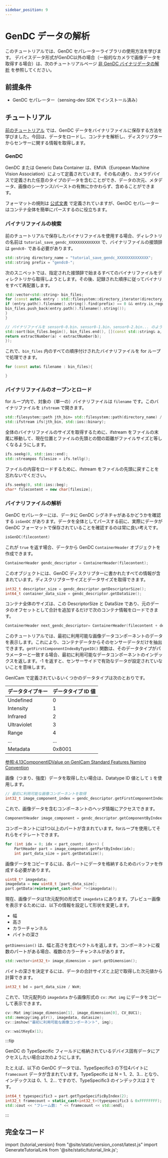 ```yaml
---
sidebar_position: 9
---
```


# GenDC データの解析

このチュートリアルでは、GenDC セパレーターライブラリの使用方法を学びます。
デバイスデータ形式がGenDC以外の場合（一般的なカメラで画像データを取得する場合）は、次のチュートリアルページ [非 GenDC バイナリデータの解析](./parse-image-bin.md) を参照してください。

## 前提条件

* GenDC セパレーター（sensing-dev SDK でインストール済み）

## チュートリアル

[前のチュートリアル](save-gendc) では、GenDC データをバイナリファイルに保存する方法を学びました。今回は、データをロードし、コンテナを解析し、ディスクリプターからセンサーに関する情報を取得します。

### GenDC

GenDC または Generic Data Container は、EMVA（European Machine Vision Association）によって定義されています。その名の通り、カメラデバイスで定義された任意のタイプのデータを含むことができ、データの次元、メタデータ、画像のシーケンス/バーストの有無にかかわらず、含めることができます。

フォーマットの規則は [公式文書](https://www.emva.org/wp-content/uploads/GenICam_GenDC_v1_1.pdf) で定義されていますが、GenDC セパレーターはコンテナ全体を簡単にパースするのに役立ちます。

### バイナリファイルの検索

前のチュートリアルで保存したバイナリファイルを使用する場合、ディレクトリの名前は `tutorial_save_gendc_XXXXXXXXXXXXXX` で、バイナリファイルの接頭辞は `gendc0-` である必要があります。

```c++
std::string directory_name = "tutorial_save_gendc_XXXXXXXXXXXXXX";
std::string prefix = "gendc0-";
```

次のスニペットでは、指定された接頭辞で始まるすべてのバイナリファイルをディレクトリから取得しようとします。その後、記録された順序に従ってバイナリをすべて再配置します。

```c++
std::vector<std::string> bin_files;
for (const auto& entry : std::filesystem::directory_iterator(directory_name)) {
if (entry.path().filename().string().find(prefix) == 0 && entry.is_regular_file() && entry.path().extension() == ".bin") {
bin_files.push_back(entry.path().filename().string());
}
}

// バイナリファイルを sensor0-0.bin、sensor0-1.bin、sensor0-2.bin... のように再配置します
std::sort(bin_files.begin(), bin_files.end(), [](const std::string& a, const std::string& b) {
return extractNumber(a) < extractNumber(b);
});
```

これで、`bin_files` 内のすべての順序付けされたバイナリファイルを for ループで処理できます。

```c++
for (const auto& filename : bin_files){

}
```

### バイナリファイルのオープンとロード

for ループ内で、対象の（単一の）バイナリファイルは `filename` です。このバイナリファイルを `ifstream` で開きます。

```c++
std::filesystem::path jth_bin= std::filesystem::path(directory_name) / std::filesystem::path(filename);
std::ifstream ifs(jth_bin, std::ios::binary);
```

全体のバイナリファイルのサイズを取得するために、ifstream をファイルの末尾に移動して、現在位置とファイルの先頭との間の距離がファイルサイズと等しくなるようにします。

```c++
ifs.seekg(0, std::ios::end);
std::streampos filesize = ifs.tellg();
```

ファイルの内容をロードするために、ifstream をファイルの先頭に戻すことを忘れないでください。

```c++
ifs.seekg(0, std::ios::beg);
char* filecontent = new char[filesize];
```

### バイナリファイルの解析

GenDC セパレーターには、データに GenDC シグネチャがあるかどうかを確認する `isGenDC` があります。データを全体としてパースする前に、実際にデータが GenDC フォーマットで保存されていることを確認するのは常に良い考えです。

```c++
isGenDC(filecontent)
```

これが `true` を返す場合、データから GenDC `ContainerHeader` オブジェクトを作成できます。

```c++
ContainerHeader gendc_descriptor = ContainerHeader(filecontent);
```

このオブジェクトには、GenDC ディスクリプターに書かれたすべての情報が含まれています。ディスクリプターサイズとデータサイズを取得できます。

```c++
int32_t descriptor_size = gendc_descriptor.getDescriptorSize();
int64_t container_data_size = gendc_descriptor.getDataSize();
```

コンテナ全体のサイズは、この DescriptorSize と DataSize であり、元のデータのオフセットとして合計を追加するだけで次のコンテナ情報をロードできます。

```c++
ContainerHeader next_gendc_descriptor= ContainerHeader(filecontent + descriptor_size + data_size);
```

このチュートリアルでは、最初に利用可能な画像データコンポーネントのデータを表示します。これにより、コンテナデータからそのセンサーデータだけを抽出できます。`getFirstComponentIndexByTypeID()` 関数は、そのデータタイプがパラメーターと一致する場合、最初に利用可能なデータコンポーネントのインデックスを返します。-1 を返すと、センサーサイドで有効なデータが設定されていないことを意味します。

GenICam で定義されているいくつかのデータタイプは次のとおりです。

| データタイプキー | データタイプ ID 値 |
|--------------|-------------------|
| Undefined    | 0                 |
| Intensity    | 1                 |
| Infrared     | 2                 |
| Ultraviolet  | 3                 |
| Range        | 4                 |
| ...          | ...               |
| Metadata     | 0x8001            |

[参照:4.13ComponentIDValue on GenICam Standard Features Naming Convention](https://www.emva.org/wp-content/uploads/GenICam_SFNC_v2_7.pdf)

画像（つまり、強度）データを取得したい場合は、Datatype ID 値として `1` を使用します。

```c++
// 最初に利用可能な画像コンポーネントを取得
int32_t image_component_index = gendc_descriptor.getFirstComponentIndexByTypeID(1);
```

これで、画像データを含むコンポーネントのヘッダ情報にアクセスできます。
```c++
ComponentHeader image_component = gendc_descriptor.getComponentByIndex(image_component_index);
```

コンポーネントには1つ以上のパートが含まれています。forループを使用してそれらをイテレートできます。
```c++
for (int idx = 0; idx < part_count; idx++) {
    PartHeader part = image_component.getPartByIndex(idx);
    int part_data_size = part.getDataSize();
```

画像データをコピーするには、各パートにデータを格納するためのバッファを作成する必要があります。
```c++
uint8_t* imagedata;
imagedata = new uint8_t [part_data_size];
part.getData(reinterpret_cast<char *>(imagedata));
```

現在、画像データは1次元配列の形式で `imagedata` にあります。プレビュー画像を表示するためには、以下の情報を設定して形状を変更します。
* 幅
* 高さ
* カラーチャンネル
* バイトの深さ

`getDimension()` は、幅と高さを含むベクトルを返します。コンポーネントに複数のパートがある場合、複数のカラーチャンネルがあります。
```c++
std::vector<int32_t> image_dimension = part.getDimension();
```

バイトの深さを決定するには、データの合計サイズと上記で取得した次元値から計算できます。
```c++
int32_t bd = part_data_size / WxH;
```

これで、1次元配列の `imagedata` から画像形式の `cv::Mat img` にデータをコピーして表示できます。
```c++
cv::Mat img(image_dimension[1], image_dimension[0], CV_8UC1);
std::memcpy(img.ptr(), imagedata, datasize);
cv::imshow("最初に利用可能な画像コンポーネント", img);

cv::waitKeyEx(1);
```

:::tip

GenDC の TypeSpecific フィールドに格納されているデバイス固有データにアクセスしたい場合は次のようにします。

たとえば、以下の GenDC データでは、TypeSpecific3 の下位4バイトに `framecount` データが含まれています。TypeSpecific は N = 1、2、3... となり、インデックスは 0、1、2... ですので、TypeSpecific3 のインデックスは 2 です。

```c++
int64_t typespecific3 = part.getTypeSpecificByIndex(2);
int32_t framecount = static_cast<int32_t>(typespecific3 & 0xFFFFFFFF);
std::cout << "フレーム数: " << framecount << std::endl;          
```
:::

## 完全なコード

import {tutorial_version} from "@site/static/version_const/latest.js"
import GenerateTutorialLink from '@site/static/tutorial_link.js';

<GenerateTutorialLink language="cpp" tag={tutorial_version} tutorialfile="tutorial5_parse_gendc_data" />